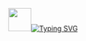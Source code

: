 <img src="https://github.com/blackcater/blackcater/raw/main/images/Hi.gif" height="46"/><a href="https://git.io/typing-svg"><img src="https://readme-typing-svg.demolab.com?font=Fira+Code&weight=450&size=40&pause=2000&color=0B54F7&background=78FF2600&vCenter=true&multiline=true&width=500&height=60&lines=Hi+there!++I'm+Pavel!" alt="Typing SVG" /></a>
